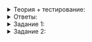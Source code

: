 <details>
<summary>Теория + тестирование:</summary>

# Независимость заголовочных файлов

Вы разобрались с тем, как разделять код по файлам: что добавить в заголовочный, а что — в файл с реализацией. Но иногда для класса нужен  `#include`  другого класса. Можно добавить его в заголовочный файл, а можно в реализацию. В этом уроке рассмотрим принципы, которыми надо руководствоваться при выборе места для  `#include`.

### .cpp vs .h

Проведём эксперимент и изменим включение  `#include "square_calculation.h"`. Почему-то мы решили включить его не в заголовочный файл carpenter.h, а в carpenter.cpp. Не будем ничего принимать на веру и перенесём  `#include "square_calculation.h"`  в carpenter.h.

carpenter.h

```cpp
#pragma once
#include "square_calculation.h"
#include "wall.h"

class Carpenter {
public:
    int CalcShelves(const Wall& wall) const;
};

```

carpenter.cpp

```cpp
#include "carpenter.h"

#include "square_calculation.h"

int Carpenter::CalcShelves(const Wall& wall) const {
    double height = wall.GetHeight();
    double width = wall.GetWidth();
    return CalcSquare(width, height) / 2;
}

```

builder.h

```cpp
#pragma once
#include "square_calculation.h"
#include "wall.h"

class Builder {
public:
    double CalcBricksNeeded(const Wall& wall) const {
        double height = wall.GetHeight();
        double width = wall.GetWidth();
        return CalcSquare(width, height) * 5;
    }
};

```

main.cpp

```cpp
#include "builder.h"
#include "carpenter.h"
#include "painter.h"

#include <iostream>

using namespace std;

int main() {
    Builder tom;
    Painter bill;
    Carpenter jack;
    Wall wall(3.5, 2.45);

    cout << tom.CalcBricksNeeded(wall) << endl;
    cout << bill.CalcPaintNeeded(wall) << endl;
    cout << jack.CalcShelves(wall) << endl;
    return 0;
}

```

painter.h

```cpp
#pragma once
#include "square_calculation.h"
#include "wall.h"

class Painter {
public:
    void Paint(Wall& wall, Wall::Color color) const {
        wall.SetColor(color);
    }
    double CalcPaintNeeded(const Wall& wall) const {
        double height = wall.GetHeight();
        double width = wall.GetWidth();
        return CalcSquare(width, height) * 0.4;
    }
};

```

square_calculation.cpp

```cpp
#include "square_calculation.h"

double CalcSquare(double width, double height) {
    return width * height;
}

```

square_calculation.h

```cpp
#pragma once
double CalcSquare(double width, double height);

```

wall.h

```cpp
#pragma once

class Wall {
public:
    enum class Color { BLUE, GREEN, RED, WHITE, YELLOW };

    Wall(double width, double height);

    double GetHeight() const;
    double GetWidth() const;
    void SetColor(Color color);
    Color GetColor() const;

private:
    double width_;
    double height_;
    Color color_;
};

```

wall.cpp

```cpp
#include "wall.h"

Wall::Wall(double width, double height)
    : width_(width)
    , height_(height)
    , color_(Color::WHITE) {
}

double Wall::GetHeight() const {
    return height_;
}
double Wall::GetWidth() const {
    return width_;
}
void Wall::SetColor(Color color) {
    color_ = color;
}
Color Wall::GetColor() const {
	return color_;
}

```

Запустим. It’s alive! Программа работает, как прежде, ведь carpenter.h включён в carpenter.cpp, а вместе с ним включены все его включения. Непонятно, в чём тогда разница. Сейчас увидите.

Вы уже учились думать как компилятор. Этот приём помог разобраться в сути ошибок компиляции. Здесь ошибки нет, но проверить, всё ли в порядке, нужно. Освоим ещё один ментальный приём — «думай как пользователь»‎. У кода, который вы создаёте, есть пользователь, иначе писать его не имело бы смысла. Здесь под пользователем имеется в виду не человек, а файл, который будет использовать ваш класс. Файл main.cpp — пользователь классов  `Builder`  и  `Painter`. А  `Builder`  в свою очередь — пользователь функции  `CalcSquare`.

Представим, что в классе много разных методов, и только один из них использует функцию из square_calculation.h. Пока ничего страшного. Посмотрим с точки зрения пользователя. Чтобы использовать метод класса  `Carpenter`, нужно добавить  `#include "carpenter.h"`. Вместе с ним включится и square_calculation.h. Но пользователю он совершенно не нужен. Он использует метод класса  `Carpenter`  и не собирается брать ничего из square_calculation.h. Во время препроцессинга  `#include "square_calculation.h"`  превратится в текст файла square_calculation.h, потом компилятор будет последовательно проверять каждую строчку. А пользователю код этого файла не нужен. Одним маленьким включением можно увеличивать размер кода в несколько раз. Следом увеличится время компиляции, и программист пойдёт пить пятую чашку кофе.

Простой вывод: включайте файлы только там, где они действительно используются. Не создавайте избыточных включений.

### Гордые и независимые

Другой важный принцип — независимость заголовочных файлов. Посмотрите, как изменился проект. Плотник научился устанавливать двери. Для этого ему нужна стена и помощник-строитель. Строитель должен подержать дверь, пока тот её установит. Так как теперь файл carpenter.h должен включать builder.h, можно убрать включение wall.h. Ведь builder.h уже включает wall.h. Лишние включения нам не нужны — это увеличивает объём кода, усложняет жизнь компилятору и заставляет программиста портить здоровье кофеином.

carpenter.h

```cpp
#pragma once
#include "builder.h"
#include "square_calculation.h"

class Carpenter {
public:
    int CalcShelves(const Wall& wall) const;
    void InstallDoor(Wall& wall, const Builder& builder) const;
};

```

carpenter.cpp

```cpp
#include "carpenter.h"

#include "square_calculation.h"

int Carpenter::CalcShelves(const Wall& wall) const {
    double height = wall.GetHeight();
    double width = wall.GetWidth();
    return CalcSquare(width, height) / 2;
}

void Carpenter::InstallDoor(Wall& wall, const Builder& builder) const {
    // Hold the door, builder! Hold the door!
    builder.HoldDoor();
    wall.SetDoorInstalled();
}

```

builder.h

```cpp
#pragma once
#include "square_calculation.h"
#include "wall.h"

class Builder {
public:
    double CalcBricksNeeded(const Wall& wall) const {
        double height = wall.GetHeight();
        double width = wall.GetWidth();
        return CalcSquare(width, height) * 5;
    }

    void HoldDoor() const {
        for (int i = 100; i != 0; --i) {
            /* держит дверь */
        }
    }
};

```

main.cpp

```cpp
#include "builder.h"
#include "carpenter.h"
#include "painter.h"

#include <iostream>

using namespace std;

int main() {
    Builder tom;
    Painter bill;
    Carpenter jack;
    Wall wall(3.5, 2.45);

    jack.InstallDoor(wall, tom);
    cout << wall.IsDoorInstalled() << endl;
    return 0;
}

```

painter.h

```cpp
#pragma once
#include "square_calculation.h"
#include "wall.h"

class Painter {
public:
    void Paint(Wall& wall, Wall::Color color) const {
        wall.SetColor(color);
    }
    double CalcPaintNeeded(const Wall& wall) const {
        double height = wall.GetHeight();
        double width = wall.GetWidth();
        return CalcSquare(width, height) * 0.4;
    }
};

```

square_calculation.cpp

```cpp
#include "square_calculation.h"

double CalcSquare(double width, double height) {
    return width * height;
}

```

square_calculation.h

```cpp
#pragma once
double CalcSquare(double width, double height);

```

wall.cpp

```cpp
#include "wall.h"

Wall::Wall(double width, double height)
    : width_(width)
    , height_(height)
    , color_(Color::WHITE)
    , is_door_installed_(false) {
}

double Wall::GetHeight() const {
    return height_;
}
double Wall::GetWidth() const {
    return width_;
}
void Wall::SetColor(Color color) {
    color_ = color;
}
Color Wall::GetColor() const {
	return color_;
}
bool Wall::IsDoorInstalled() const {
    return is_door_installed_;
}

void Wall::SetDoorInstalled() {
    is_door_installed_ = true;
}

```

wall.h

```cpp
#pragma once

class Wall {
public:
    enum class Color { BLUE, GREEN, RED, WHITE, YELLOW };

    Wall(double width, double height);

    double GetHeight() const;
    double GetWidth() const;
    void SetColor(Color color);
    Color GetColor() const;
    bool IsDoorInstalled() const;
    void SetDoorInstalled();

private:
    double width_;
    double height_;
    Color color_;
    bool is_door_installed_;
};

```

Проект работает, дверь установлена. Казалось бы, что может пойти не так. Предположим, однажды рабочий и маляр откажутся считать кирпичи и количество краски и передадут эту задачу новому классу  `Accountant`. Тогда  `#include "wall.h"`  станет классу  `Builder`  совсем не нужен.

builder.h

```cpp
#pragma once
#include "square_calculation.h"

class Builder {
public:
    void HoldDoor() const {
        for (int i = 100; i != 0; --i) {
            /* держит дверь */
        }
    }
};

```

accountant.h

```cpp
#pragma once
#include "square_calculation.h"
#include "wall.h"

class Accountant {
public:
    double CalcPaintNeeded(const Wall& wall) const {
        double height = wall.GetHeight();
        double width = wall.GetWidth();
        return CalcSquare(width, height) * 0.4;
    }

    double CalcBricksNeeded(const Wall& wall) const {
        double height = wall.GetHeight();
        double width = wall.GetWidth();
        return CalcSquare(width, height) * 5;
    }
};

```

carpenter.cpp

```cpp
#include "carpenter.h"

#include "square_calculation.h"

int Carpenter::CalcShelves(const Wall& wall) const {
    double height = wall.GetHeight();
    double width = wall.GetWidth();
    return CalcSquare(width, height) / 2;
}

void Carpenter::InstallDoor(Wall& wall, const Builder& builder) const {
    // Hold the door, builder! Hold the door!
    builder.HoldDoor();
    wall.SetDoorInstalled();
}

```

carpenter.h

```cpp
#pragma once
#include "builder.h"

class Carpenter {
public:
    int CalcShelves(const Wall& wall) const;
    void InstallDoor(Wall& wall, const Builder& builder) const;
};

```

main.cpp

```cpp
#include "accountant.h"
#include "builder.h"
#include "carpenter.h"
#include "painter.h"

#include <iostream>

using namespace std;

int main() {
    Builder tom;
    Painter bill;
    Carpenter jack;
    Accountant ray;
    Wall wall(3.5, 2.45);

    cout << ray.CalcBricksNeeded(wall) << endl;
    cout << ray.CalcPaintNeeded(wall) << endl;

    jack.InstallDoor(wall, tom);
    cout << wall.IsDoorInstalled() << endl;
    return 0;
}

```

painter.h

```cpp
#pragma once
#include "square_calculation.h"
#include "wall.h"

class Painter {
public:
    void Paint(Wall& wall, Wall::Color color) const {
        wall.SetColor(color);
    }
};

```

square_calculation.cpp

```cpp
#include "square_calculation.h"

double CalcSquare(double width, double height) {
    return width * height;
}

```

square_calculation.h

```cpp
#pragma once
double CalcSquare(double width, double height);

```

wall.cpp

```cpp
#include "wall.h"

Wall::Wall(double width, double height)
    : width_(width)
    , height_(height)
    , color_(Color::WHITE)
    , is_door_installed_(false) {
}

double Wall::GetHeight() const {
    return height_;
}
double Wall::GetWidth() const {
    return width_;
}
void Wall::SetColor(Color color) {
    color_ = color;
}
Color Wall::GetColor() const {
	return color_;
}
bool Wall::IsDoorInstalled() const {
    return is_door_installed_;
}

void Wall::SetDoorInstalled() {
    is_door_installed_ = true;
}

```

wall.h

```cpp
#pragma once

class Wall {
public:
    enum class Color { BLUE, GREEN, RED, WHITE, YELLOW };

    Wall(double width, double height);

    double GetHeight() const;
    double GetWidth() const;
    void SetColor(Color color);
    Color GetColor() const;
    bool IsDoorInstalled() const;
    void SetDoorInstalled();

private:
    double width_;
    double height_;
    Color color_;
    bool is_door_installed_;
};

```

----------

Какая ошибка возникает при компиляции этого проекта?

-   Ошибка препроцессинга (первого этапа компиляции)
    
-   Ошибка компиляции (второго этапа компиляции)
    
-   Ошибка компоновки (третьего этапа компиляции)Это ошибка компиляции (второго этапа). При попытке проверить код в файле carpenter.cpp компилятор не понимает, что такое  `Wall`. Соответствующего подключения заголовочного файла нет, потому что раньше carpenter.cpp получал его от builder.h, а теперь строитель не имеет дела со стенами. Выходит, при изменении файла builder.h нужно вносить изменение в carpenter.h. А если бы таких зависимых файлов было много, страшно представить, сколько изменений пришлось бы вносить программисту, и как много ошибок он наделал бы по дороге.
    

Отсюда принцип независимости заголовочных файлов: каждый заголовочный файл должен включать в себя всё необходимое для своей работы. Так мы исключим ситуацию, когда проект меняется в одном месте, а ломается в другом. Чем более инкапсулированы файлы, тем более гибким для изменений станет проект.

</details>

<details>
<summary>Ответы:</summary>

# Ответы на задания

----------

Какая ошибка возникает при компиляции этого проекта?

-   **(-)**  Ошибка препроцессинга (первого этапа компиляции)
    
-   **(+)**  Ошибка компиляции (второго этапа компиляции)
    
-   **(-)**  Ошибка компоновки (третьего этапа компиляции)

</details>

<details>
<summary>Задание 1:</summary>

## Задание 1

Почините проект так, чтобы заголовочные файлы стали независимыми.

### Подсказка

Не хватает подключения всего одного заголовочного файла.

</details>

<details>
<summary>Задание 2:</summary>

## Задание 2

Кое-что в файле accountant.h можно выделить в файл с реализацией accountant.cpp. Перенесите определения методов класса в новый файл.

### Подсказка

Проверьте, где действительно используется функция из square_calculation.h и включён ли этот файл там, где нужно.

</details>
